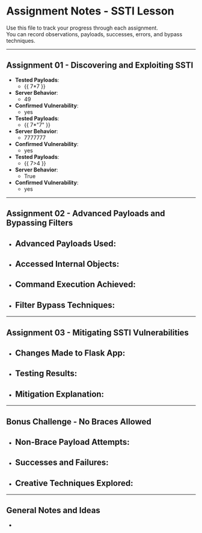 # Assignment Notes - SSTI Lesson

Use this file to track your progress through each assignment.  
You can record observations, payloads, successes, errors, and bypass techniques.

---

## Assignment 01 - Discovering and Exploiting SSTI

- **Tested Payloads**:
  - {{ 7*7 }}
- **Server Behavior**:
  - 49
- **Confirmed Vulnerability**:
  - yes
- **Tested Payloads**:
  - {{ 7*"7" }}
- **Server Behavior**:
  - 7777777
- **Confirmed Vulnerability**:
  - yes
- **Tested Payloads**:
  - {{ 7>4 }}
- **Server Behavior**:
  - True
- **Confirmed Vulnerability**:
  - yes
---

## Assignment 02 - Advanced Payloads and Bypassing Filters

- **Advanced Payloads Used**:
  - 
- **Accessed Internal Objects**:
  - 
- **Command Execution Achieved**:
  - 
- **Filter Bypass Techniques**:
  - 

---

## Assignment 03 - Mitigating SSTI Vulnerabilities

- **Changes Made to Flask App**:
  - 
- **Testing Results**:
  - 
- **Mitigation Explanation**:
  - 

---

## Bonus Challenge - No Braces Allowed

- **Non-Brace Payload Attempts**:
  - 
- **Successes and Failures**:
  - 
- **Creative Techniques Explored**:
  - 

---

## General Notes and Ideas

- 

